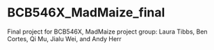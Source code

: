 # BCB546X_MadMaize_final
Final project for BCB546X, MadMaize project group: Laura Tibbs, Ben Cortes, Qi Mu, Jialu Wei, and Andy Herr
